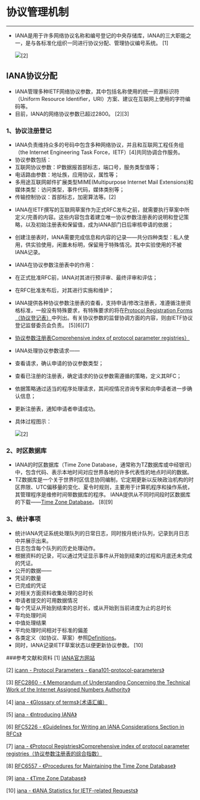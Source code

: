 # 协议管理机制
---
* IANA是用于许多网络协议名称和编号登记的中央存储库，IANA的三大职能之一，是与各标准化组织一同进行协议分配、管理协议编号系统。
[1]

	![](http://i.imgur.com/hsyow96.jpg)[2]

## IANA协议分配
* IANA管理多种IETF网络协议参数，其中包括名称使用的统一资源标识符（Uniform Resource Identifier，URI）方案、建议在互联网上使用的字符编码等。
* 目前，IANA的网络协议参数已超过2800。
[2][3]


### 1、协议注册登记
* IANA负责维持众多的号码中包含多种网络协议，并且和互联网工程任务组（the Internet Engineering Task Force，IETF）[4]共同协调合作服务。
* 协议参数包括：
 * 互联网协议参数：IP数据报首部标志，端口号，服务类型值等；
 * 电话路由参数：地址族，应用协议，属性等；
 * 多用途互联网邮件扩展类型MIME(Multipurpose Internet Mail Extensions)和媒体类型：访问类型，事件代码，媒体类别等；
 * 传输控制协议：首部标志，加密算法等。[2]
- IANA在IETF撰写的互联网草案作为正式RFC发布之前，就需要执行草案中所定义/完善的内容。这些内容包含着建立唯一协议参数注册表的说明和登记策略，以及初始注册表和保留值，成为IANA部门日后审核申请的依据；
* 创建注册表时，IANA需要完成信息和内容的记录——共分四种类型：私人使用，供实验使用，闲置未标明，保留用于特殊情况。其中实验使用的不被IANA记录。
- IANA在协议参数注册表中的作用：
 - 在正式批准RFC前，IANA对其进行预评审、最终评审和评估；
 - 在RFC批准发布后，对其进行实施和维护；
- IANA提供各种协议参数注册表的查看，支持申请/修改注册表，准遵循注册资格标准，一般没有特殊要求，有特殊要求的将在[Protocol Registration Forms（协议登记表）](http://www.iana.org/protocols/apply)中列出。有关协议参数的监督协调方面的内容，则由IETF协议登记监督委员会负责。
[5][6][7]

-  [协议参数注册表Comprehensive index of protocol parameter registries）](https://www.iana.org/protocols)
* IANA处理协议参数请求——
 * 查看请求，确认申请的协议参数类型；
 * 查看已注册的注册表，确定请求的协议参数需遵循的策略，定义其RFC；
 * 依据策略通过适当的程序处理请求，其间视情况咨询专家和向申请者进一步确认信息；
 * 更新注册表，通知申请者申请成功。
 * 具体过程图示：

	![](http://i.imgur.com/ZySpIkT.jpg)[2]




### 2、时区数据库
- IANA的时区数据库（Time Zone Database，通常称为TZ数据库或中经银讯）中，包含代码、表示本地时间对应世界各地的许多代表性的地点时间的数据。
- TZ数据库是一个关于世界时区信息协同编制，它定期更新以反映政治机构的时区界限、UTC偏移量的变化、夏令时规则，主要用于计算机程序和操作系统，其管理程序是维修时间带数据库的程序。
IANA提供从不同时间段时区数据库的下载——[Time Zone Database](http://www.iana.org/time-zones)。
[8][9]

### 3、统计事项
- 统计IANA凭证系统处理队列的日常日志，同时按月统计队列，记录到月日志中并展示出来。
 - 日志包含每个队列的历史处理动作。
 - 根据资料的记录，可以通过凭证显示事件从开始到结束的过程和月底还未完成的凭证。
- 公开的数据——
 - 凭证的数量
 - 已完成的凭证
 - 对相关方面资料收集处理的总时长
 - 申请者提交的可用数据情况
 - 每个凭证从开始到结束的总时长，或从开始到当前进度为止的总时长
 - 平均处理时间
 - 中值处理结果
 - 平均处理时间相对于标准的偏差
- 各类定义（如协议、草案）参照[Definitions](http://www.iana.org/performance/ietf-statistics)。
- 同时，IANA记录IETF草案状态以便更新协议参数。
[10] 


###参考文献和资料 
[1] [IANA官方网站](http://www.iana.org/)

[2] [icann - Protocol Parameters - 《iana101-protocol-parameters》](https://icann.adobeconnect.com/p25olhfoar5/?launcher=false&fcsContent=true&pbMode=normal)

[3] [RFC2860 - 《 Memorandum of Understanding Concerning the Technical Work of the Internet Assigned Numbers Authority》](http://tools.ietf.org/html/rfc2860)

[4] [iana - 《Glossary of terms》（术语汇编）](http://www.iana.org/glossary)

[5] [iana - 《Introducing IANA》](http://www.iana.org/about)

[6] [RFC5226 - 《Guidelines for Writing an IANA Considerations Section in RFCs》](http://tools.ietf.org/html/rfc5226)

[7] [iana - 《Protocol Registries》Comprehensive index of protocol parameter registries（协议参数注册表的综合指数）](https://www.iana.org/protocols)

[8] [RFC6557 - 《Procedures for Maintaining the Time Zone Database》](http://tools.ietf.org/html/rfc6557)

[9] [iana - 《Time Zone Database》](http://www.iana.org/time-zones)

[10] [iana - 《IANA Statistics for IETF-related Requests》](http://www.iana.org/performance/ietf-statistics)


